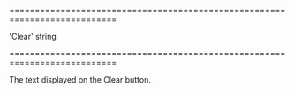 <!--**
/*-------------------------------------------
    Auto-generated file. Do not modify.
-------------------------------------------

**-->
===========================================================================
<!--default-->'Clear'<!--/default-->
<!--type-->string<!--/type-->
===========================================================================

<!--shortDescription-->
The text displayed on the Clear button.
<!--/shortDescription-->

<!--fullDescription-->

<!--/fullDescription-->